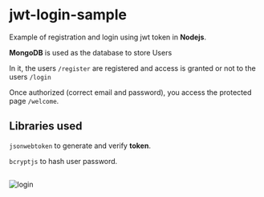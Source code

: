 # jwt-login-sample

Example of registration and login using jwt token in **Nodejs**.

**MongoDB** is used as the database to store Users

In it, the users `/register` are registered and access is granted or not to the users `/login`

Once authorized (correct email and password), you access the protected page `/welcome`.

## Libraries used

`jsonwebtoken` to generate and verify **token**.

`bcryptjs` to hash user password.

##

![login](https://user-images.githubusercontent.com/69098117/136807793-d9bb6dbd-952f-40f1-b688-583f88c5eb2f.png)




